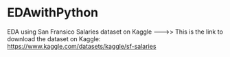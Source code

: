 # EDAwithPython
EDA using San Fransico Salaries dataset on Kaggle --->> This is the link to download the dataset on Kaggle: https://www.kaggle.com/datasets/kaggle/sf-salaries
